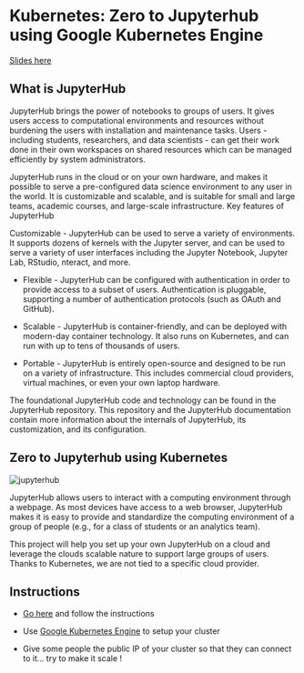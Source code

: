 # Kubernetes: Zero to Jupyterhub using Google Kubernetes Engine

[Slides here](https://cnes.github.io/big-data-processing-course/13_Dask_On_Cloud.html#/)

## What is JupyterHub

JupyterHub brings the power of notebooks to groups of users. It gives users access to computational environments and resources without burdening the users with installation and maintenance tasks. Users - including students, researchers, and data scientists - can get their work done in their own workspaces on shared resources which can be managed efficiently by system administrators.

JupyterHub runs in the cloud or on your own hardware, and makes it possible to serve a pre-configured data science environment to any user in the world. It is customizable and scalable, and is suitable for small and large teams, academic courses, and large-scale infrastructure.
Key features of JupyterHub

Customizable - JupyterHub can be used to serve a variety of environments. It supports dozens of kernels with the Jupyter server, and can be used to serve a variety of user interfaces including the Jupyter Notebook, Jupyter Lab, RStudio, nteract, and more.

* Flexible - JupyterHub can be configured with authentication in order to provide access to a subset of users. Authentication is pluggable, supporting a number of authentication protocols (such as OAuth and GitHub).

* Scalable - JupyterHub is container-friendly, and can be deployed with modern-day container technology. It also runs on Kubernetes, and can run with up to tens of thousands of users.

* Portable - JupyterHub is entirely open-source and designed to be run on a variety of infrastructure. This includes commercial cloud providers, virtual machines, or even your own laptop hardware.

The foundational JupyterHub code and technology can be found in the JupyterHub repository. This repository and the JupyterHub documentation contain more information about the internals of JupyterHub, its customization, and its configuration.

## Zero to Jupyterhub using Kubernetes

![jupyterhub](https://zero-to-jupyterhub.readthedocs.io/en/latest/_static/logo.png)

JupyterHub allows users to interact with a computing environment through a webpage. As most devices have access to a web browser, JupyterHub makes it is easy to provide and standardize the computing environment of a group of people (e.g., for a class of students or an analytics team).

This project will help you set up your own JupyterHub on a cloud and leverage the clouds scalable nature to support large groups of users. Thanks to Kubernetes, we are not tied to a specific cloud provider.

## Instructions

* [Go here](https://zero-to-jupyterhub.readthedocs.io/en/latest/) and follow the instructions

* Use [Google Kubernetes Engine](https://zero-to-jupyterhub.readthedocs.io/en/latest/google/step-zero-gcp.html) to setup your cluster

* Give some people the public IP of your cluster so that they can connect to it... try to make it scale !
